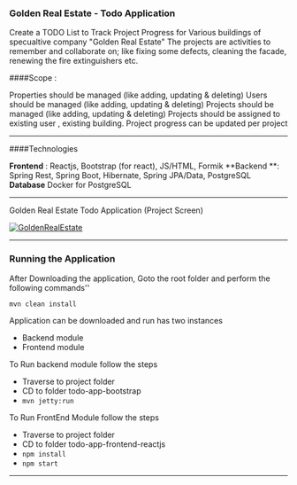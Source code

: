 ### Golden Real Estate - Todo Application 

Create a TODO List to Track Project Progress for Various buildings of specualtive company "Golden Real Estate"
The projects are activities to remember and collaborate on; like fixing some defects, cleaning the facade,
renewing the fire extinguishers etc.

####Scope : 

Properties should be managed (like adding, updating & deleting)
Users should be managed (like adding, updating & deleting)
Projects should be managed (like adding, updating & deleting)
Projects should be assigned to existing user , existing building.
Project progress can be updated per project

------------


####Technologies

**Frontend** : Reactjs, Bootstrap (for react), JS/HTML, Formik
**Backend  **: Spring Rest, Spring Boot, Hibernate, Spring JPA/Data, PostgreSQL
**Database**  Docker for PostgreSQL


------------

Golden Real Estate Todo Application (Project Screen)

[![GoldenRealEstate](https://github.com/sagaydark2020/GoldenRealEstate/blob/main/GoldenRealEstateProject.png:* "GoldenRealEstate")](https://github.com/sagaydark2020/GoldenRealEstate/blob/main/GoldenRealEstateProject.png:* "GoldenRealEstate")


------------


### Running the Application

After Downloading the application, Goto the root folder and perform the following commands''

`mvn clean install`

Application can be downloaded and run has two instances
- Backend module
- Frontend module

To Run backend module follow the steps
- Traverse to project folder
-  CD to folder todo-app-bootstrap
-  `mvn jetty:run`

To Run FrontEnd Module follow the steps
-  Traverse to project folder
- CD to folder todo-app-frontend-reactjs
- `npm install`
- `npm start`


------------
